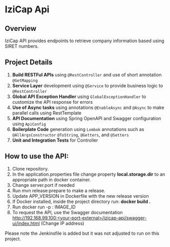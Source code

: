 # IziCap Api

## Overview
IziCap API provides endpoints to retrieve company information based using SIRET numbers.

## Project Details
1. **Build RESTFul APIs** using `@RestController` and use of short annotation `@GetMapping`
2. **Service Layer** development using `@Service` to provide business logic to `@RestController`
3. **Global API Exception Handler** using `GlobalExceptionHandler` to customize the API response for errors
4. **Use of Async tasks**  using annotations `@EnableAsync` and `@Async` to make parallel calls using RestTemplate 
5. **API Documentation** using Spring OpenAPI and Swagger configuration using `ApiConfig`
6. **Boilerplate Code** generation using `Lombok` annotations such as `@AllArgsConstructor` `@ToString`, `@Getters`, and `@Setters`
7. **Unit and Integration Tests** for Controller

## How to use the API:
1. Clone repository.
2. In the application.properties file change property **local.storage.dir** to an appropriate path in docker container.
3. Change server.port if needed
4. Run mvn release:prepare to make a release.
5. Update APP_VERSION in Dockerfile with the new release version  
6. If Docker installed, inside the project directory run: **docker build .**
7. Run docker run -p <your-port-external>:<docker-internal-port-exposed-for-access> IMAGE_ID
8. To request the API, use the Swagger documentation http://192.168.99.100:<your-port-external>/izicap-api/swagger-ui/index.html (Change IP address)
  
Please note the Jenkinsfile is added but it was not adjusted to run on this project.

  
